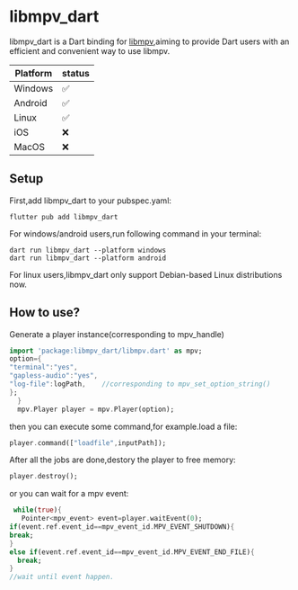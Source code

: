 # libmpv_dart

libmpv_dart is a Dart binding for [libmpv](https://github.com/mpv-player/mpv/tree/master/include/mpv),aiming to provide Dart users with an efficient and convenient way to use libmpv.

| Platform | status |
| -------- | ------ |
| Windows  | ✅     |
| Android  | ✅     |
| Linux    | ✅     |
| iOS      | ❌     |
| MacOS    | ❌     |

## Setup

First,add libmpv_dart to your pubspec.yaml:

```
flutter pub add libmpv_dart
```

For windows/android users,run following command in your terminal:

```shell
dart run libmpv_dart --platform windows
dart run libmpv_dart --platform android
```

For linux users,libmpv_dart only support Debian-based Linux distributions now.

## How to use?

Generate a player instance(corresponding to mpv_handle)

```dart
import 'package:libmpv_dart/libmpv.dart' as mpv;
option={
"terminal":"yes",
"gapless-audio":"yes",
"log-file":logPath,    //corresponding to mpv_set_option_string()
};
  }
  mpv.Player player = mpv.Player(option);
```

then you can execute some command,for example.load a file:

```dart
player.command(["loadfile",inputPath]);
```

After all the jobs are done,destory the player to free memory:

```dart
player.destroy();
```

or you can wait for a mpv event:

```dart
 while(true){
   Pointer<mpv_event> event=player.waitEvent(0);
if(event.ref.event_id==mpv_event_id.MPV_EVENT_SHUTDOWN){
break;
}
else if(event.ref.event_id==mpv_event_id.MPV_EVENT_END_FILE){
  break;
}  
//wait until event happen.
```
